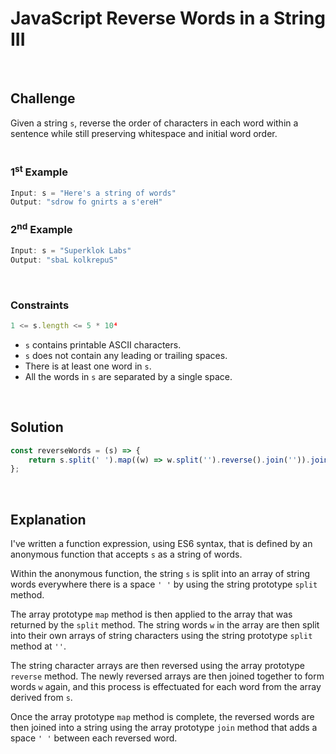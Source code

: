 # JavaScript Reverse Words in a String III
<br/>

## Challenge
Given a string `s`, reverse the order of characters in each word within a sentence while still preserving whitespace and initial word order.
<br/>
<br/>

### 1<sup>st</sup> Example

```JavaScript
Input: s = "Here's a string of words"
Output: "sdrow fo gnirts a s'ereH"
```

### 2<sup>nd</sup> Example

```JavaScript
Input: s = "Superklok Labs"
Output: "sbaL kolkrepuS"
```

<br/>

### Constraints

```JavaScript
1 <= s.length <= 5 * 10⁴
```

- `s` contains printable ASCII characters.
- `s` does not contain any leading or trailing spaces.
- There is at least one word in `s`.
- All the words in `s` are separated by a single space.

<br/>

## Solution

```JavaScript
const reverseWords = (s) => {
    return s.split(' ').map((w) => w.split('').reverse().join('')).join(' ');
};
```

<br/>

## Explanation

I've written a function expression, using ES6 syntax, that is defined by an anonymous function that accepts `s` as a string of words.
<br/>

Within the anonymous function, the string `s` is split into an array of string words everywhere there is a space `' '` by using the string prototype `split` method.
<br/>

The array prototype `map` method is then applied to the array that was returned by the `split` method. The string words `w` in the array are then split into their own arrays of string characters using the string prototype `split` method at `''`.
<br/>

The string character arrays are then reversed using the array prototype `reverse` method. The newly reversed arrays are then joined together to form words `w` again, and this process is effectuated for each word from the array derived from `s`.
<br/>

Once the array prototype `map` method is complete, the reversed words are then joined into a string using the array prototype `join` method that adds a space `' '` between each reversed word.
<br/>
<br/>